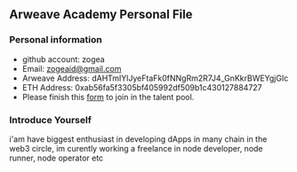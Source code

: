 ## Arweave Academy Personal File

### Personal information

- github account: zogea
- Email: zogeaid@gmail.com
- Arweave Address: dAHTmIYlJyeFtaFk0fNNgRm2R7J4_GnKkrBWEYgjGIc
- ETH Address: 0xab56fa5f3305bf405992df509b1c430127884727
- Please finish this [form](https://docs.google.com/forms/d/e/1FAIpQLSfWA5fIIcBgmRppm3jNz5vmf9Mai_QMVil-2pO4r7YKn_Zhtw/viewform?usp=sf_link) to join in the talent pool.

### Introduce Yourself
 i'am have biggest enthusiast in developing dApps in many chain in the web3 circle, im curently working a freelance in node developer, node runner, node operator etc
